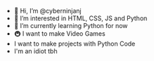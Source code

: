 - 👋 Hi, I’m @cyberninjanj
- 👀 I’m interested in HTML, CSS, JS and Python
- 🌱 I’m currently learning Python for now
- 🚇 I want to make Video Games
- I want to make projects with Python Code
- I'm an idiot tbh

<!---
cyberninjanj/cyberninjanj is a ✨ special ✨ repository because its `README.md` (this file) appears on your GitHub profile.
You can click the Preview link to take a look at your changes.
--->
